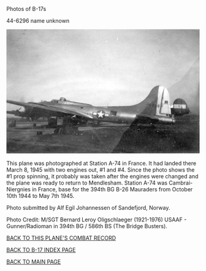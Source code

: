 
Photos of B-17s






 




44-6296 name unknown  

  
  

![](44-6296.jpg)  

This plane was photographed at Station A-74 in France. It had landed there March 8, 1945 with two engines out, #1 and #4. Since the photo shows the #1 prop spinning, it probably was taken after the engines were changed and the plane was ready to return to Mendlesham. Station A-74 was Cambrai-Niergnies in France, base for the 394th BG B-26 Mauraders from October 10th 1944 to May 7th 1945\.  

Photo submitted by Alf Egil Johannessen of Sandefjord, Norway.  

Photo Credit: M/SGT Bernard Leroy Oligschlaeger (1921-1976) USAAF \- Gunner/Radioman in 394th BG / 586th BS (The Bridge Busters).  
  

[BACK TO THIS PLANE'S COMBAT RECORD](ValorToVictory/b17s/44-6296.md)  

[BACK TO B-17 INDEX PAGE](ValorToVictory/000b17s.md)  

[BACK TO MAIN PAGE](ValorToVictory/index.html)


